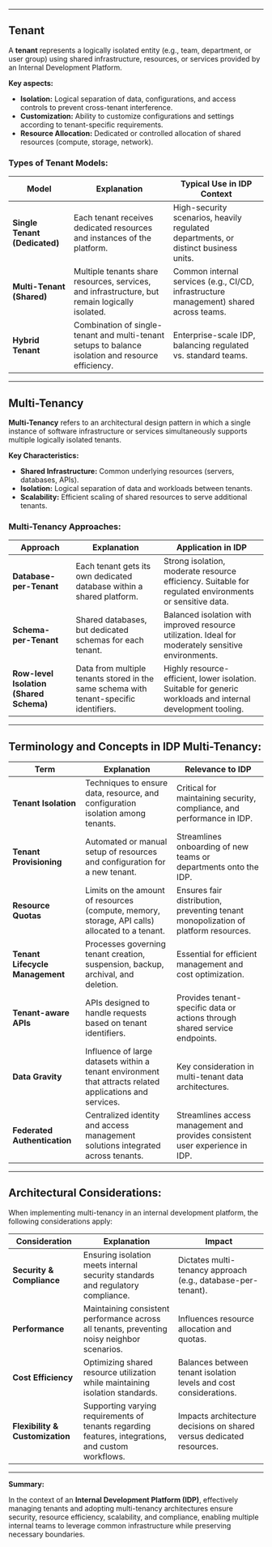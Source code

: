 
---

## Tenant
A **tenant** represents a logically isolated entity (e.g., team, department, or user group) using shared infrastructure, resources, or services provided by an Internal Development Platform.

**Key aspects:**

- **Isolation:** Logical separation of data, configurations, and access controls to prevent cross-tenant interference.
- **Customization:** Ability to customize configurations and settings according to tenant-specific requirements.
- **Resource Allocation:** Dedicated or controlled allocation of shared resources (compute, storage, network).

### Types of Tenant Models:
| Model | Explanation | Typical Use in IDP Context |
|-------|-------------|----------------------------|
| **Single Tenant (Dedicated)** | Each tenant receives dedicated resources and instances of the platform. | High-security scenarios, heavily regulated departments, or distinct business units. |
| **Multi-Tenant (Shared)** | Multiple tenants share resources, services, and infrastructure, but remain logically isolated. | Common internal services (e.g., CI/CD, infrastructure management) shared across teams. |
| **Hybrid Tenant** | Combination of single-tenant and multi-tenant setups to balance isolation and resource efficiency. | Enterprise-scale IDP, balancing regulated vs. standard teams. |

---

## Multi-Tenancy
**Multi-Tenancy** refers to an architectural design pattern in which a single instance of software infrastructure or services simultaneously supports multiple logically isolated tenants.

**Key Characteristics:**

- **Shared Infrastructure:** Common underlying resources (servers, databases, APIs).
- **Isolation:** Logical separation of data and workloads between tenants.
- **Scalability:** Efficient scaling of shared resources to serve additional tenants.

### Multi-Tenancy Approaches:
| Approach | Explanation | Application in IDP |
|----------|-------------|--------------------|
| **Database-per-Tenant** | Each tenant gets its own dedicated database within a shared platform. | Strong isolation, moderate resource efficiency. Suitable for regulated environments or sensitive data. |
| **Schema-per-Tenant** | Shared databases, but dedicated schemas for each tenant. | Balanced isolation with improved resource utilization. Ideal for moderately sensitive environments. |
| **Row-level Isolation (Shared Schema)** | Data from multiple tenants stored in the same schema with tenant-specific identifiers. | Highly resource-efficient, lower isolation. Suitable for generic workloads and internal development tooling. |

---

## Terminology and Concepts in IDP Multi-Tenancy:

| Term | Explanation | Relevance to IDP |
|------|-------------|------------------|
| **Tenant Isolation** | Techniques to ensure data, resource, and configuration isolation among tenants. | Critical for maintaining security, compliance, and performance in IDP. |
| **Tenant Provisioning** | Automated or manual setup of resources and configuration for a new tenant. | Streamlines onboarding of new teams or departments onto the IDP. |
| **Resource Quotas** | Limits on the amount of resources (compute, memory, storage, API calls) allocated to a tenant. | Ensures fair distribution, preventing tenant monopolization of platform resources. |
| **Tenant Lifecycle Management** | Processes governing tenant creation, suspension, backup, archival, and deletion. | Essential for efficient management and cost optimization. |
| **Tenant-aware APIs** | APIs designed to handle requests based on tenant identifiers. | Provides tenant-specific data or actions through shared service endpoints. |
| **Data Gravity** | Influence of large datasets within a tenant environment that attracts related applications and services. | Key consideration in multi-tenant data architectures. |
| **Federated Authentication** | Centralized identity and access management solutions integrated across tenants. | Streamlines access management and provides consistent user experience in IDP. |

---

## Architectural Considerations:

When implementing multi-tenancy in an internal development platform, the following considerations apply:

| Consideration | Explanation | Impact |
|---------------|-------------|--------|
| **Security & Compliance** | Ensuring isolation meets internal security standards and regulatory compliance. | Dictates multi-tenancy approach (e.g., database-per-tenant). |
| **Performance** | Maintaining consistent performance across all tenants, preventing noisy neighbor scenarios. | Influences resource allocation and quotas. |
| **Cost Efficiency** | Optimizing shared resource utilization while maintaining isolation standards. | Balances between tenant isolation levels and cost considerations. |
| **Flexibility & Customization** | Supporting varying requirements of tenants regarding features, integrations, and custom workflows. | Impacts architecture decisions on shared versus dedicated resources. |

---

**Summary:**

In the context of an **Internal Development Platform (IDP)**, effectively managing tenants and adopting multi-tenancy architectures ensure security, resource efficiency, scalability, and compliance, enabling multiple internal teams to leverage common infrastructure while preserving necessary boundaries.

